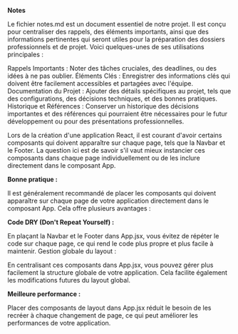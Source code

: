 **Notes**

Le fichier notes.md est un document essentiel de notre projet. Il est conçu pour centraliser des rappels, des éléments importants, ainsi que des informations pertinentes qui seront utiles pour la préparation des dossiers professionnels et de projet. Voici quelques-unes de ses utilisations principales :

Rappels Importants : Noter des tâches cruciales, des deadlines, ou des idées à ne pas oublier.
Éléments Clés : Enregistrer des informations clés qui doivent être facilement accessibles et partagées avec l'équipe.
Documentation du Projet : Ajouter des détails spécifiques au projet, tels que des configurations, des décisions techniques, et des bonnes pratiques.
Historique et Références : Conserver un historique des décisions importantes et des références qui pourraient être nécessaires pour le futur développement ou pour des présentations professionnelles.

Lors de la création d'une application React, il est courant d'avoir certains composants qui doivent apparaître sur chaque page, tels que la Navbar et le Footer. La question ici est de savoir s'il vaut mieux instancier ces composants dans chaque page individuellement ou de les inclure directement dans le composant App.

**Bonne pratique :**

Il est généralement recommandé de placer les composants qui doivent apparaître sur chaque page de votre application directement dans le composant App. Cela offre plusieurs avantages :

**Code DRY (Don't Repeat Yourself) :**

En plaçant la Navbar et le Footer dans App.jsx, vous évitez de répéter le code sur chaque page, ce qui rend le code plus propre et plus facile à maintenir.
Gestion globale du layout :

En centralisant ces composants dans App.jsx, vous pouvez gérer plus facilement la structure globale de votre application. Cela facilite également les modifications futures du layout global.

**Meilleure performance :**

Placer des composants de layout dans App.jsx réduit le besoin de les recréer à chaque changement de page, ce qui peut améliorer les performances de votre application.